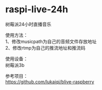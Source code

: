 # raspi-live-24h
树莓派24小时直播音乐  

使用方法：  
1、修改musicpath为自己的音频文件存放地址  
2、修改rtmp为自己的推流地址和推流码  

使用设备：  
树莓派3b  

参考项目：  
https://github.com/lukaiqi/blive-raspberry
